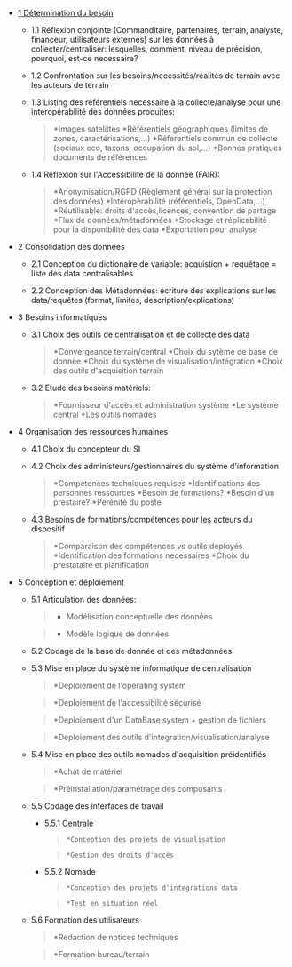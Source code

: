 * [1 Détermination du besoin](https://github.com/jancelin/CollectGeoData/blob/master/1_besoin.md)

  * 1.1 Réflexion conjointe (Commanditaire, partenaires, terrain, analyste, financeur, utilisateurs externes) sur les données à collecter/centraliser: lesquelles, comment, niveau de précision, pourquoi, est-ce necessaire?

  * 1.2 Confrontation sur les besoins/necessités/réalités de terrain avec les acteurs de terrain

  * 1.3 Listing des référentiels necessaire à la collecte/analyse pour une interopérabilité des données produites:
  
      >	*Images satelittes
      >	*Référentiels géographiques (limites de zones, caractérisations,...)
      >	*Réferentiels commun de collecte (sociaux eco, taxons, occupation du sol,...)
      >	*Bonnes pratiques documents de références 

  * 1.4 Réflexion sur l'Accessibilité de la donnée (FAIR):
  
      >	*Anonymisation/RGPD (Règlement général sur la protection des données)
      >	*Intéropérabilité (référentiels, OpenData,...)
      >	*Réutilisable: droits d'accès,licences, convention de partage
      >	*Flux de données/métadonnées
      >	*Stockage et réplicabilité pour la disponibilité des data
      >	*Exportation pour analyse

* 2 Consolidation des données

  * 2.1 Conception du dictionaire de variable: acquistion + requêtage = liste des data centralisables

  * 2.2 Conception des Métadonnées: écriture des explications sur les data/requêtes (format, limites, description/explications)

* 3 Besoins informatiques 

  * 3.1 Choix des outils de centralisation et de collecte des data
  
      >	*Convergeance terrain/central
      >	*Choix du sytème de base de donnée
      >	*Choix du système de visualisation/intégration
      > *Choix des outils d'acquisition terrain

  * 3.2 Etude des besoins matériels:
  
      >	*Fournisseur d'accès et administration système
      >	*Le système central
      >	*Les outils nomades 

* 4 Organisation des ressources humaines 

  * 4.1 Choix du concepteur du SI
 
  * 4.2 Choix des administeurs/gestionnaires du système d'information
  
      >	*Compétences techniques requises
      >	*Identifications des personnes ressources
      >	*Besoin de formations?
      >	*Besoin d'un prestaire?
      >	*Pérénité du poste

  * 4.3 Besoins de formations/compétences pour les acteurs du dispositif 
  
      >	*Comparaison des compétences vs outils deployés
      >	*Identification des formations necessaires
      >	*Choix du prestataire et planification

* 5 Conception et déploiement

  * 5.1 Articulation des données:
  
      >	* Modélisation conceptuelle des données
      
      >	* Modèle logique de données

  * 5.2 Codage de la base de donnée et des métadonnées

  * 5.3 Mise en place du système informatique de centralisation
  
      >	*Deploiement de l'operating system
      
      >	*Deploiement de l'accessibilité sécurisé
      
      >	*Deploiement d'un DataBase system + gestion de fichiers
      
      >	*Deploiement des outils d'integration/visualisation/analyse

  * 5.4 Mise en place des outils nomades d'acquisition préidentifiés
  
      >	*Achat de matériel
      
      >	*Préinstallation/paramétrage des composants

  * 5.5 Codage des interfaces de travail
  
	  * 5.5.1 Centrale
    
          >		*Conception des projets de visualisation
          
          >		*Gestion des droits d'accès
          

	  * 5.5.2 Nomade
    
          >		*Conception des projets d'integrations data
          
          >		*Test en situation réel

  * 5.6 Formation des utilisateurs
  
      >	*Redaction de notices techniques
      
      >	*Formation bureau/terrain
